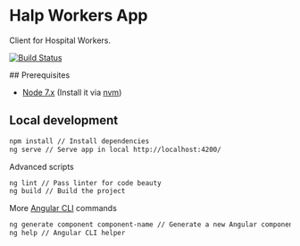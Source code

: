 # Halp Workers App
Client for Hospital Workers.

[![Build Status](https://travis-ci.org/h-assistant/h-assistant-client.svg?branch=master)](https://travis-ci.org/h-assistant/h-assistant-client)

## Prerequisites

- [Node 7.x](https://nodejs.org/es/) (Install it via [nvm](https://github.com/creationix/nvm))

## Local development
```bash
npm install // Install dependencies 
ng serve // Serve app in local http://localhost:4200/ 
```

Advanced scripts
```bash
ng lint // Pass linter for code beauty
ng build // Build the project
```

More [Angular CLI](https://cli.angular.io/) commands
```bash
ng generate component component-name // Generate a new Angular component 
ng help // Angular CLI helper 
```
